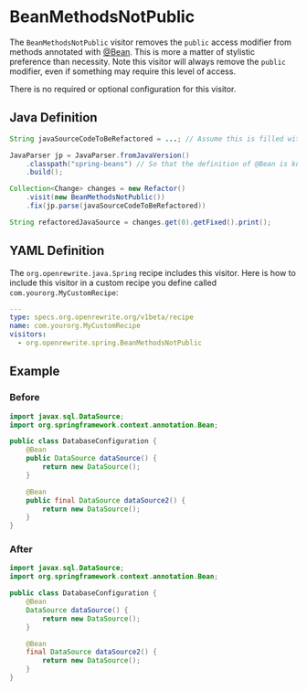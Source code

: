 # BeanMethodsNotPublic

The `BeanMethodsNotPublic` visitor removes the `public` access modifier from methods annotated with [@Bean](https://docs.spring.io/spring-framework/docs/current/javadoc-api/org/springframework/context/annotation/Bean.html). This is more a matter of stylistic preference than necessity. Note this visitor will always remove the `public` modifier, even if something may require this level of access.

There is no required or optional configuration for this visitor.

## Java Definition

```java
String javaSourceCodeToBeRefactored = ...; // Assume this is filled with Java source code

JavaParser jp = JavaParser.fromJavaVersion()
    .classpath("spring-beans") // So that the definition of @Bean is known
    .build();

Collection<Change> changes = new Refactor()
    .visit(new BeanMethodsNotPublic())
    .fix(jp.parse(javaSourceCodeToBeRefactored))

String refactoredJavaSource = changes.get(0).getFixed().print();
```

## YAML Definition

The `org.openrewrite.java.Spring` recipe includes this visitor. Here is how to include this visitor in a custom recipe you define called `com.yourorg.MyCustomRecipe`:

```yaml
---
type: specs.org.openrewrite.org/v1beta/recipe
name: com.yourorg.MyCustomRecipe 
visitors:
  - org.openrewrite.spring.BeanMethodsNotPublic
```

## Example

### Before

```java
import javax.sql.DataSource;
import org.springframework.context.annotation.Bean;

public class DatabaseConfiguration { 
    @Bean
    public DataSource dataSource() {
        return new DataSource();
    }

    @Bean
    public final DataSource dataSource2() {
        return new DataSource();
    }
}
```

### After

```java
import javax.sql.DataSource;
import org.springframework.context.annotation.Bean;

public class DatabaseConfiguration { 
    @Bean
    DataSource dataSource() {
        return new DataSource();
    }

    @Bean
    final DataSource dataSource2() {
        return new DataSource();
    }
}
```

